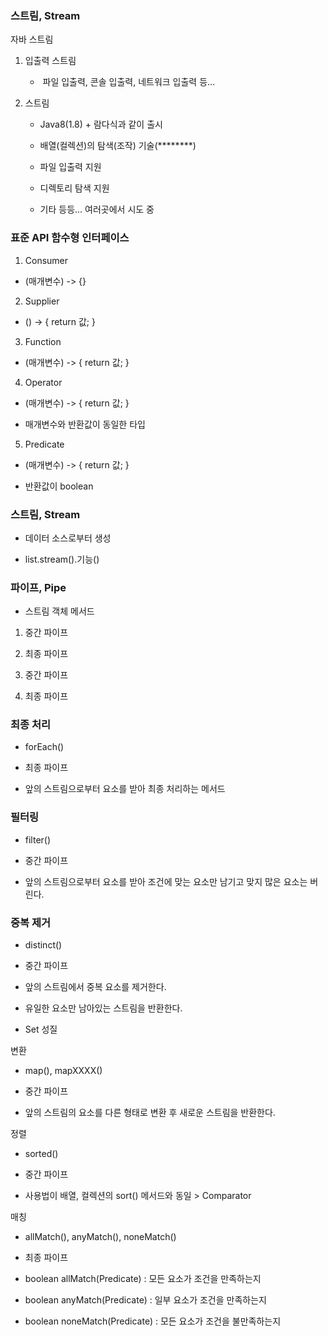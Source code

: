 ### 스트림, Stream

자바 스트림

1. 입출력 스트림
   
   -  파일 입출력, 콘솔 입출력, 네트워크 입출력 등...

2. 스트림
   
   - Java8(1.8) + 람다식과 같이 출시
   
   - 배열(컬렉션)의 탐색(조작) 기술(********)
   
   - 파일 입출력 지원
   
   - 디렉토리 탐색 지원
   
   - 기타 등등... 여러곳에서 시도 중

### 표준 API 함수형 인터페이스

1. Consumer
- (매개변수) -> {}
2. Supplier
- () -> { return 값; }
3. Function
- (매개변수) -> { return 값; }
4. Operator
- (매개변수) -> { return 값; }

- 매개변수와 반환값이 동일한 타입
5. Predicate
- (매개변수) -> { return 값; }

- 반환값이 boolean



### 스트림, Stream

- 데이터 소스로부터 생성

- list.stream().기능()

### 파이프, Pipe

- 스트림 객체 메서드
1. 중간 파이프

2. 최종 파이프

1. 중간 파이프

2. 최종 파이프

### 최종 처리

- forEach()

- 최종 파이프

- 앞의 스트림으로부터 요소를 받아 최종 처리하는 메서드

### 필터링

- filter()

- 중간 파이프

- 앞의 스트림으로부터 요소를 받아 조건에 맞는 요소만 남기고 맞지 많은 요소는 버린다.

### 중복 제거

* distinct()

* 중간 파이프

* 앞의 스트림에서 중복 요소를 제거한다.

* 유일한 요소만 남아있는 스트림을 반환한다.

* Set 성질

변환

* map(), mapXXXX()

* 중간 파이프

* 앞의 스트림의 요소를 다른 형태로 변환 후 새로운 스트림을 반환한다.

정렬

* sorted()

* 중간 파이프

* 사용법이 배열, 컬렉션의 sort() 메서드와 동일 > Comparator



매칭

* allMatch(), anyMatch(), noneMatch()

* 최종 파이프

* boolean allMatch(Predicate) : 모든 요소가 조건을 만족하는지

* boolean anyMatch(Predicate) : 일부 요소가 조건을 만족하는지

* boolean noneMatch(Predicate) : 모든 요소가 조건을 불만족하는지
